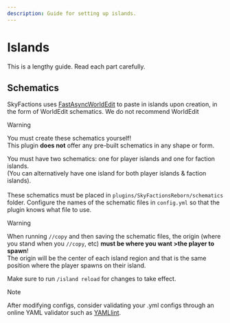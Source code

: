 ```yaml
---
description: Guide for setting up islands.
---
```


# Islands
This is a lengthy guide. Read each part carefully.

## Schematics

SkyFactions uses [FastAsyncWorldEdit](https://www.spigotmc.org/resources/fastasyncworldedit.13932/) to paste in islands upon creation, in the form of WorldEdit schematics. We do not recommend WorldEdit 

>[!WARNING]
>You must create these schematics yourself!\
>This plugin **does not** offer any pre-built schematics in any shape or form.

You must have two schematics: one for player islands and one for faction islands.\
(You can alternatively have one island for both player islands & faction islands).\
\
These schematics must be placed in `plugins/SkyFactionsReborn/schematics` folder. Configure the names of the schematic files in `config.yml` so that the plugin knows what file to use.

>[!WARNING]
>When running `//copy` and then saving the schematic files, the origin (where you stand when you `//copy`, etc) **must be where you want >the player to spawn**!\
>The origin will be the center of each island region and that is the same position where the player spawns on their island.

Make sure to run `/island reload` for changes to take effect.

>[!NOTE]
>After modifying configs, consider validating your .yml configs through an online YAML validator such as [YAMLlint](https://www.yamllint.com/).
